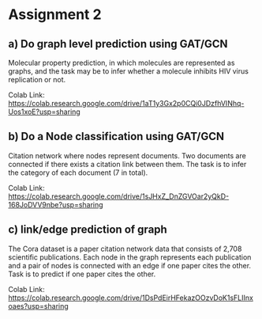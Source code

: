 # Assignment 2

## a) Do graph level prediction using GAT/GCN
Molecular property prediction, in which molecules are represented as graphs, and the task may be to infer whether a molecule inhibits HIV virus replication or not.

Colab Link: https://colab.research.google.com/drive/1aT1y3Gx2p0CQi0JDzfhVINhq-Uos1xoE?usp=sharing

## b) Do a Node classification using GAT/GCN
Citation network where nodes represent documents. Two documents are connected if there exists a citation link between them. The task is to infer the category of each document (7 in total).

Colab Link: https://colab.research.google.com/drive/1sJHxZ_DnZGVOar2yQkD-168JoDVV9nbe?usp=sharing

## c) link/edge prediction of graph
The Cora dataset is a paper citation network data that consists of 2,708 scientific publications. Each node in the graph represents each publication and a pair of nodes is connected with an edge if one paper cites the other. Task is to predict if one paper cites the other.

Colab Link: https://colab.research.google.com/drive/1DsPdEirHFekazOOzvDoK1sFLIInxoaes?usp=sharing


